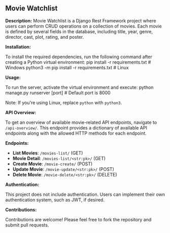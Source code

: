 ## Movie Watchlist

**Description:** Movie Watchlist is a Django Rest Framework project where users can perform CRUD operations on a collection of movies. Each movie is defined by several fields in the database, including title, year, genre, director, cast, plot, rating, and poster.

**Installation:**

To install the required dependencies, run the following command after creating a Python virtual environment:
  pip install -r requirements.txt # Windows
  python3 -m pip install -r requirements.txt # Linux

**Usage:**

To run the server, activate the virtual environment and execute:
  python manage.py runserver [port] # Default port is 8000

Note: If you're using Linux, replace `python` with `python3`.

**API Overview:**

To get an overview of available movie-related API endpoints, navigate to `/api-overview/`. This endpoint provides a dictionary of available API endpoints along with the allowed HTTP methods for each endpoint.

**Endpoints:**

- **List Movies**: `/movies-list/` (GET)
- **Movie Detail**: `/movies-list/<str:pk>/` (GET)
- **Create Movie**: `/movie-create/` (POST)
- **Update Movie**: `/movie-update/<str:pk>/` (POST)
- **Delete Movie**: `/movie-delete/<str:pk>/` (DELETE)

**Authentication:**

This project does not include authentication. Users can implement their own authentication system, such as JWT, if desired.

**Contributions:**

Contributions are welcome! Please feel free to fork the repository and submit pull requests.
